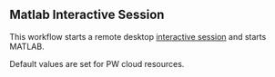 ## Matlab Interactive Session
This workflow starts a remote desktop [interactive session](https://github.com/parallelworks/interactive_session/blob/main/README.md) and starts MATLAB.

Default values are set for PW cloud resources.
